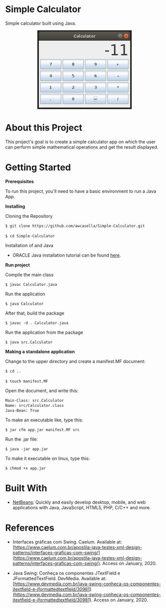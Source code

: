 # Simple Calculator
Simple calculator built using Java.

<p align="center">
    <img width="300" height="250" src="Screenshot.png">
</p>

# About this Project

This project's goal is to create a simple calculator app on which the user can perform simple mathematical operations and get the result displayed.

# Getting Started

**Prerequisites**

To run this project, you'll need to have a basic environment to run a Java App.

**Installing**

Cloning the Repository

    $ git clone https://github.com/awcasella/Simple-Calculator.git

    $ cd Simple-Calculator
  
Installation of and Java

- ORACLE Java installation tutorial can be found [here](https://www.edivaldobrito.com.br/oracle-java-no-ubuntu-18-04-lts/).

**Run project**

Compile the main class
    
    $ javac Calculator.java

Run the application
    
    $ java Calculator

After that, build the package

    $ javac -d . Calculator.java

Run the application from the package
    
    $ java src.Calculator

**Making a standalone application**

Change to the upper directory and create a manifest.MF document:

    $ cd ..
    
    $ touch manifest.MF

Open the document, and write this:

    Main-Class: src.Calculator
    Name: src/Calculator.class
    Java-Bean: True

To make an executable like, type this:

    $ jar cfm app.jar manifest.MF src

Run the .jar file:

    $ java -jar app.jar

To make it executable on linux, type this:
    
    $ chmod +x app.jar


# Built With

- [NetBeans](https://netbeans.org): Quickly and easily develop desktop, mobile, and web applications with Java, JavaScript, HTML5, PHP, C/C++ and more.

# References

- Interfaces gráficas com Swing. Caelum. Available at: [https://www.caelum.com.br/apostila-java-testes-xml-design-patterns/interfaces-graficas-com-swing/](https://www.caelum.com.br/apostila-java-testes-xml-design-patterns/interfaces-graficas-com-swing/). Access on January, 2020.
 
- Java Swing: Conheça os componentes JTextField e JFormattedTextField. DevMedia. Available at: [https://www.devmedia.com.br/java-swing-conheca-os-componentes-jtextfield-e-jformattedtextfield/30981](https://www.devmedia.com.br/java-swing-conheca-os-componentes-jtextfield-e-jformattedtextfield/30981). Access on January, 2020.

